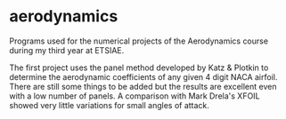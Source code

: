 # aerodynamics
Programs used for the numerical projects of the Aerodynamics course during my third year at ETSIAE.

The first project uses the panel method developed by Katz & Plotkin to determine the aerodynamic coefficients of any given 4 digit NACA airfoil. There are still some things to be added but the results are excellent even with a low number of panels. A comparison with Mark Drela's XFOIL showed very little variations for small angles of attack.
